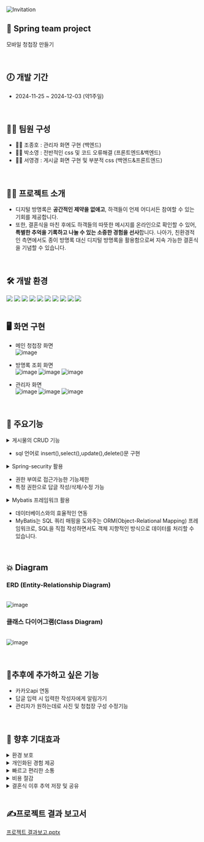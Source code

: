 ![Invitation](https://capsule-render.vercel.app/api?type=waving&height=200&text=Invitation&fontAlign=80&fontAlignY=40&color=gradient)

## 🙌 Spring team project
   모바일 청첩장 만들기
   
<br>

## 🕖 개발 기간
- 2024-11-25 ~ 2024-12-03 (약1주일)
<br>

## 🙋‍♀️ 팀원 구성   
- 👨‍🎓 조종호 : 관리자 화면 구현 (백엔드)
- 👩‍🎓 박소영 : 전반적인 css 및 코드 오류해결 (프론트엔드&백엔드)
- 👩‍🎓 서영경 : 게시글 화면 구현 및 부분적 css (백엔드&프론트엔드)

<br>
  
## 👩‍💻 프로젝트 소개
- 디지털 방명록은 **공간적인 제약을 없애고**, 하객들이 언제 어디서든 
참여할 수 있는 기회를 제공합니다. <br>
- 또한, 결혼식을 마친 후에도 하객들의 따뜻한 메시지를 온라인으로 확인할 수 있어, **특별한 추억을 기록하고 나눌 수 있는 소중한 경험을 선사**합니다. 
나아가, 친환경적인 측면에서도 종이 방명록 대신 디지털 방명록을 활용함으로써 지속 가능한 결혼식을 기념할 수 있습니다.


<br>

## 🛠 개발 환경

  <img src="https://img.shields.io/badge/java-007396?style=for-the-badge&logo=java&logoColor=white"> 
<img src="https://img.shields.io/badge/html5-E34F26?style=for-the-badge&logo=html5&logoColor=white"> 
  <img src="https://img.shields.io/badge/css-1572B6?style=for-the-badge&logo=css3&logoColor=white"> 
  <img src="https://img.shields.io/badge/javascript-F7DF1E?style=for-the-badge&logo=javascript&logoColor=black"> 
  <img src="https://img.shields.io/badge/jquery-0769AD?style=for-the-badge&logo=jquery&logoColor=white">
  <img src="https://img.shields.io/badge/oracle-F80000?style=for-the-badge&logo=oracle&logoColor=white"> 
  <img src="https://img.shields.io/badge/spring-6DB33F?style=for-the-badge&logo=spring&logoColor=white"> 
 <img src="https://img.shields.io/badge/bootstrap-7952B3?style=for-the-badge&logo=bootstrap&logoColor=white">
 <img src="https://img.shields.io/badge/apache tomcat-F8DC75?style=for-the-badge&logo=apachetomcat&logoColor=white">
  <img src="https://img.shields.io/badge/github-181717?style=for-the-badge&logo=github&logoColor=white">

<br>

<br>

## 🖥 화면 구현
- 메인 청첩장 화면
<br>![image](https://github.com/user-attachments/assets/aca08f5c-2d9c-4a69-b850-1f8b05a54864)
- 방명록 조회 화면
<br>![image](https://github.com/user-attachments/assets/c682b364-bf5b-4941-a0d6-50b889133335)
![image](https://github.com/user-attachments/assets/9aebc122-de96-4b59-b8fe-1341ead2a7d5)
![image](https://github.com/user-attachments/assets/b72425a2-fffa-4ebb-b0d2-f0e6947ef76b)




- 관리자 화면
<br>![image](https://github.com/user-attachments/assets/7710fea9-6c3d-4c0d-a56f-3bb724a26ba7)
![image](https://github.com/user-attachments/assets/9266cc9d-01fd-4a42-bb26-805d98c221c0)
![image](https://github.com/user-attachments/assets/c72013ac-7a44-4f76-88eb-1563925f3001)



<br>   
   
## 📌 주요기능

  
   
<details><summary> 
게시물의 CRUD 기능
</summary>
</details>

- sql 언어로 insert(),select(),update(),delete()문 구현

<details><summary> 
Spring-security 활용
</summary>
</details> 
 
- 권한 부여로 접근가능한 기능제한
- 특정 권한으로 답글 작성/삭제/수정 가능

<details><summary> 
Mybatis 프레임워크 활용
</summary>
</details> 

 - 데이터베이스와의 효율적인 연동<br> 
- MyBatis는 SQL 쿼리 매핑을 도와주는 ORM(Object-Relational Mapping) 프레임워크로, SQL을 직접 작성하면서도 객체 지향적인 방식으로 데이터를 처리할 수 있습니다.
<br>   
   
## 💥 Diagram  
### ERD (Entity-Relationship Diagram)
<br>![image](https://github.com/user-attachments/assets/6ba3ff95-144a-4b90-ba73-eed8c8206322)

   
### 클래스 다이어그램(Class Diagram)
<br>![image](https://github.com/user-attachments/assets/0abb95d7-2f6a-468f-b11a-608c668c9291)

   
<br>   

## 🙏추후에 추가하고 싶은 기능
- 카카오api 연동
- 답글 입력 시 입력한 작성자에게 알림가기
- 관리자가 원하는데로 사진 및 청첩장 구성 수정기능

<br>


## 💫 향후 기대효과  

<details><summary>
환경 보호
</summary>
</details>

<details><summary>
개인화된 경험 제공
</summary>
</details>

<details><summary>
빠르고 편리한 소통
</summary>
</details>

<details><summary>
비용 절감
</summary>

</details>

<details><summary>
결혼식 이후 추억 저장 및 공유
</summary>
</details>

<br>

## ✍프로젝트 결과 보고서
[프로젝트 결과보고.pptx](https://github.com/user-attachments/files/17989883/default.pptx)
